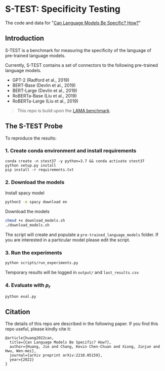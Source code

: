 # S-TEST: Specificity Testing

The code and data for "[Can Language Models Be Specific? How?](https://arxiv.org/abs/2210.05159)"



## Introduction

S-TEST is a benchmark for measuring the specificity of the language of pre-trained language models. <br>

Currently, S-TEST contains a set of connectors to the following pre-trained language models. <br>

- GPT-2 (Radford et al., 2019)
- BERT-Base (Devlin et al., 2019)
- BERT-Large (Devlin et al., 2019)
- RoBERTa-Base (Liu et al., 2019)
- RoBERTa-Large (Liu et al., 2019)

> This repo is build upon the [LAMA benchmark](https://github.com/facebookresearch/LAMA).



## The S-TEST Probe

To reproduce the results:

### 1. Create conda environment and install requirements

```
conda create -n stest37 -y python=3.7 && conda activate stest37
python setup.py install
pip install -r requirements.txt
```

### 2. Download the models

Install spacy model

```bash
python3 -m spacy download en
```

Download the models

```bash
chmod +x download_models.sh
./download_models.sh
```

The script will create and populate a `pre-trained_language_models` folder.
If you are interested in a particular model please edit the script.


### 3. Run the experiments

```bash
python scripts/run_experiments.py
```

Temporary results will be logged in `output/` and  `last_results.csv`

### 4. Evaluate with $p_r$

```bash
python eval.py
```



## Citation

The details of this repo are described in the following paper. If you find this repo useful, please kindly cite it:

```
@article{huang2022can,
  title={Can Language Models Be Specific? How?},
  author={Huang, Jie and Chang, Kevin Chen-Chuan and Xiong, Jinjun and Hwu, Wen-mei},
  journal={arXiv preprint arXiv:2210.05159},
  year={2022}
}
```

